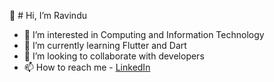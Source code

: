 👋 # Hi, I’m Ravindu
- 👀 I’m interested in Computing and Information Technology
- 🌱 I’m currently learning Flutter and Dart
- 💞️ I’m looking to collaborate with developers
- 📫 How to reach me - [LinkedIn](https://www.linkedin.com/in/ravindu-wataketiya-0b6770207/)

<!---
RavinduLa/RavinduLa is a ✨ special ✨ repository because its `README.md` (this file) appears on your GitHub profile.
You can click the Preview link to take a look at your changes.
--->
